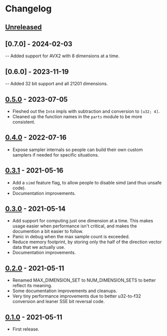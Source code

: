# Changelog

## [Unreleased]

## [0.7.0] - 2024-02-03

-- Added support for AVX2 with 8 dimensions at a time.

## [0.6.0] - 2023-11-19

-- Added 32 bit support and all 21201 dimensions.

## [0.5.0] - 2023-07-05

- Fleshed out the `Int4` impls with subtraction and conversion to `[u32; 4]`.
- Cleaned up the function names in the `parts` module to be more consistent.

## [0.4.0] - 2022-07-16

- Expose sampler internals so people can build their own custom samplers if needed for specific situations.

## [0.3.1] - 2021-05-16

- Add a `simd` feature flag, to allow people to disable simd (and thus unsafe code).
- Documentation improvements.

## [0.3.0] - 2021-05-14

- Add support for computing just one dimension at a time.  This makes usage
  easier when performance isn't critical, and makes the documention a bit
  easier to follow.
- Panic in debug when the max sample count is exceeded.
- Reduce memory footprint, by storing only the half of the direction vector data that we actually use.
- Documentation improvements.

## [0.2.0] - 2021-05-11

- Renamed MAX_DIMENSION_SET to NUM_DIMENSION_SETS to better reflect its meaning.
- Some documentation improvements and cleanups.
- Very tiny performance improvements due to better u32-to-f32 conversion and
  leaner SSE bit reversal code.

## [0.1.0] - 2021-05-11

- First release.

[Unreleased]: https://github.com/cessen/sobol_burley/compare/v0.5.0...HEAD
[0.5.0]: https://github.com/cessen/sobol_burley/compare/v0.4.0...v0.5.0
[0.4.0]: https://github.com/cessen/sobol_burley/compare/v0.3.1...v0.4.0
[0.3.1]: https://github.com/cessen/sobol_burley/compare/v0.3.0...v0.3.1
[0.3.0]: https://github.com/cessen/sobol_burley/compare/v0.2.0...v0.3.0
[0.2.0]: https://github.com/cessen/sobol_burley/compare/v0.1.0...v0.2.0
[0.1.0]: https://github.com/cessen/sobol_burley/releases/tag/v0.1.0
